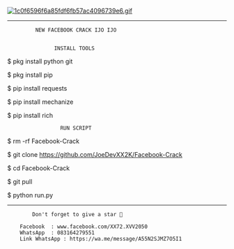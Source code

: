 
[![1c0f6596f6a85fdf6fb57ac4096739e6.gif](https://i.postimg.cc/NFBWPCVK/1c0f6596f6a85fdf6fb57ac4096739e6.gif)](https://postimg.cc/WFYWd8sV)


----
             NEW FACEBOOK CRACK IJO IJO


                   INSTALL TOOLS

$ pkg install python git

$ pkg install pip

$ pip install requests

$ pip install mechanize

$ pip install rich

                     RUN SCRIPT

$ rm -rf Facebook-Crack

$ git clone https://github.com/JoeDevXX2K/Facebook-Crack

$ cd Facebook-Crack

$ git pull

$ python run.py

----

            Don't forget to give a star 🌟

        Facebook  : www.facebook.com/XX72.XVV2050
        WhatsApp  : 083164279551
        Link WhatsApp : https://wa.me/message/A55N2SJMZ7O5I1
